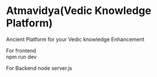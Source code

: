  # Atmavidya(Vedic Knowledge Platform)
 
Ancient  Platform  for your Vedic knowledge Enhancement 

For frontend   
npm run dev 

For Backend 
node server.js
